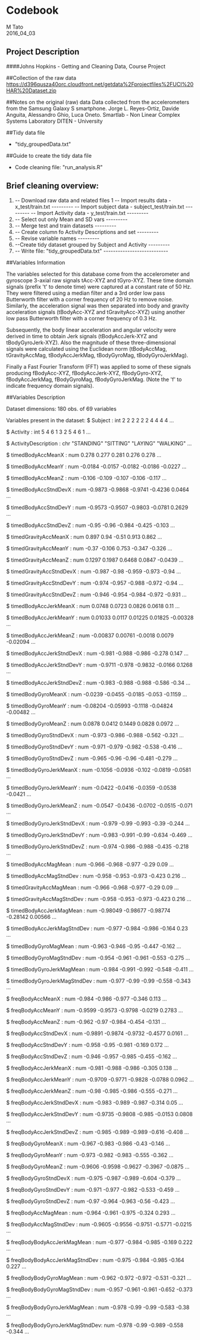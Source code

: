 # Codebook
M Tato  
2016_04_03  

## Project Description
####Johns Hopkins - Getting and Cleaning Data, Course Project


##Collection of the raw data
https://d396qusza40orc.cloudfront.net/getdata%2Fprojectfiles%2FUCI%20HAR%20Dataset.zip


##Notes on the original (raw) data 
Data collected from the accelerometers from the Samsung Galaxy S smartphone.
Jorge L. Reyes-Ortiz, Davide Anguita, Alessandro Ghio, Luca Oneto.
Smartlab - Non Linear Complex Systems Laboratory
DITEN - University


##Tidy data file
* "tidy_groupedData.txt"


##Guide to create the tidy data file
* Code cleaning file: "run_analysis.R"


## Brief cleaning overview:
1. -- Download raw data and related files
1  -- Import results data - x_test/train.txt ---------
   -- Import subject data - subject_test/train.txt ---------
   -- Import Activity data - y_test/train.txt ---------
2. -- Select out only Mean and SD vars ---------
3. -- Merge test and train datasets ---------
4. -- Create column fo Activity Descriptions and set ---------
5. -- Revise variable names ---------
6. --Create tidy dataset grouped by Subject and Activity ---------
7. -- Write file: "tidy_groupedData.txt" ---------------------------


##Variables Information

The variables selected for this database come from the accelerometer and gyroscope 3-axial raw signals tAcc-XYZ and tGyro-XYZ. 
These time domain signals (prefix 't' to denote time) were captured at a constant rate of 50 Hz. They were filtered using a median filter and a 3rd order low pass Butterworth filter with a corner frequency of 20 Hz to remove noise. Similarly, the acceleration signal was then separated into body and gravity acceleration signals (tBodyAcc-XYZ and tGravityAcc-XYZ) using another low pass Butterworth filter with a corner frequency of 0.3 Hz. 

Subsequently, the body linear acceleration and angular velocity were derived in time to obtain Jerk signals (tBodyAccJerk-XYZ and tBodyGyroJerk-XYZ). Also the magnitude of these three-dimensional signals were calculated using the Euclidean norm (tBodyAccMag, tGravityAccMag, tBodyAccJerkMag, tBodyGyroMag, tBodyGyroJerkMag). 

Finally a Fast Fourier Transform (FFT) was applied to some of these signals producing fBodyAcc-XYZ, fBodyAccJerk-XYZ, fBodyGyro-XYZ, fBodyAccJerkMag, fBodyGyroMag, fBodyGyroJerkMag. (Note the 'f' to indicate frequency domain signals). 


##Variables Description 

Dataset dimensions: 180 obs. of 69 variables

Variables present in the dataset:
 $ Subject                       : int  2 2 2 2 2 2 4 4 4 4 ... 
 
 $ Activity                      : int  5 4 6 1 3 2 5 4 6 1 ...
 
 $ ActivityDescription           : chr  "STANDING" "SITTING" "LAYING" "WALKING" ...
 
 $ timedBodyAccMeanX             : num  0.278 0.277 0.281 0.276 0.278 ...
 
 $ timedBodyAccMeanY             : num  -0.0184 -0.0157 -0.0182 -0.0186 -0.0227 ...
 
 $ timedBodyAccMeanZ             : num  -0.106 -0.109 -0.107 -0.106 -0.117 ...
 
 $ timedBodyAccStndDevX          : num  -0.9873 -0.9868 -0.9741 -0.4236 0.0464 ...
 
 $ timedBodyAccStndDevY          : num  -0.9573 -0.9507 -0.9803 -0.0781 0.2629 ...
 
 $ timedBodyAccStndDevZ          : num  -0.95 -0.96 -0.984 -0.425 -0.103 ...
 
 $ timedGravityAccMeanX          : num  0.897 0.94 -0.51 0.913 0.862 ...
 
 $ timedGravityAccMeanY          : num  -0.37 -0.106 0.753 -0.347 -0.326 ...
 
 $ timedGravityAccMeanZ          : num  0.1297 0.1987 0.6468 0.0847 -0.0439 ...
 
 $ timedGravityAccStndDevX       : num  -0.987 -0.98 -0.959 -0.973 -0.94 ...
 
 $ timedGravityAccStndDevY       : num  -0.974 -0.957 -0.988 -0.972 -0.94 ...
 
 $ timedGravityAccStndDevZ       : num  -0.946 -0.954 -0.984 -0.972 -0.931 ...
 
 $ timedBodyAccJerkMeanX         : num  0.0748 0.0723 0.0826 0.0618 0.11 ...
 
 $ timedBodyAccJerkMeanY         : num  0.01033 0.0117 0.01225 0.01825 -0.00328 ...
 
 $ timedBodyAccJerkMeanZ         : num  -0.00837 0.00761 -0.0018 0.0079 -0.02094 ...
 
 $ timedBodyAccJerkStndDevX      : num  -0.981 -0.988 -0.986 -0.278 0.147 ...
 
 $ timedBodyAccJerkStndDevY      : num  -0.9711 -0.978 -0.9832 -0.0166 0.1268 ...
 
 $ timedBodyAccJerkStndDevZ      : num  -0.983 -0.988 -0.988 -0.586 -0.34 ...
 
 $ timedBodyGyroMeanX            : num  -0.0239 -0.0455 -0.0185 -0.053 -0.1159 ...
 
 $ timedBodyGyroMeanY            : num  -0.08204 -0.05993 -0.1118 -0.04824 -0.00482 ...
 
 $ timedBodyGyroMeanZ            : num  0.0878 0.0412 0.1449 0.0828 0.0972 ...
 
 $ timedBodyGyroStndDevX         : num  -0.973 -0.986 -0.988 -0.562 -0.321 ...
 
 $ timedBodyGyroStndDevY         : num  -0.971 -0.979 -0.982 -0.538 -0.416 ...
 
 $ timedBodyGyroStndDevZ         : num  -0.965 -0.96 -0.96 -0.481 -0.279 ...
 
 $ timedBodyGyroJerkMeanX        : num  -0.1056 -0.0936 -0.102 -0.0819 -0.0581 ...
 
 $ timedBodyGyroJerkMeanY        : num  -0.0422 -0.0416 -0.0359 -0.0538 -0.0421 ...
 
 $ timedBodyGyroJerkMeanZ        : num  -0.0547 -0.0436 -0.0702 -0.0515 -0.071 ...
 
 $ timedBodyGyroJerkStndDevX     : num  -0.979 -0.99 -0.993 -0.39 -0.244 ...
 
 $ timedBodyGyroJerkStndDevY     : num  -0.983 -0.991 -0.99 -0.634 -0.469 ...
 
 $ timedBodyGyroJerkStndDevZ     : num  -0.974 -0.986 -0.988 -0.435 -0.218 ...
 
 $ timedBodyAccMagMean           : num  -0.966 -0.968 -0.977 -0.29 0.09 ...
 
 $ timedBodyAccMagStndDev        : num  -0.958 -0.953 -0.973 -0.423 0.216 ...
 
 $ timedGravityAccMagMean        : num  -0.966 -0.968 -0.977 -0.29 0.09 ...
 
 $ timedGravityAccMagStndDev     : num  -0.958 -0.953 -0.973 -0.423 0.216 ...
 
 $ timedBodyAccJerkMagMean       : num  -0.98049 -0.98677 -0.98774 -0.28142 0.00566 ...
 
 $ timedBodyAccJerkMagStndDev    : num  -0.977 -0.984 -0.986 -0.164 0.23 ...
 
 $ timedBodyGyroMagMean          : num  -0.963 -0.946 -0.95 -0.447 -0.162 ...
 
 $ timedBodyGyroMagStndDev       : num  -0.954 -0.961 -0.961 -0.553 -0.275 ...
 
 $ timedBodyGyroJerkMagMean      : num  -0.984 -0.991 -0.992 -0.548 -0.411 ...
 
 $ timedBodyGyroJerkMagStndDev   : num  -0.977 -0.99 -0.99 -0.558 -0.343 ...
 
 $ freqBodyAccMeanX              : num  -0.984 -0.986 -0.977 -0.346 0.113 ...
 
 $ freqBodyAccMeanY              : num  -0.9599 -0.9573 -0.9798 -0.0219 0.2783 ...
 
 $ freqBodyAccMeanZ              : num  -0.962 -0.97 -0.984 -0.454 -0.131 ...
 
 $ freqBodyAccStndDevX           : num  -0.9891 -0.9874 -0.9732 -0.4577 0.0161 ...
 
 $ freqBodyAccStndDevY           : num  -0.958 -0.95 -0.981 -0.169 0.172 ...
 
 $ freqBodyAccStndDevZ           : num  -0.946 -0.957 -0.985 -0.455 -0.162 ...
 
 $ freqBodyAccJerkMeanX          : num  -0.981 -0.988 -0.986 -0.305 0.138 ...
 
 $ freqBodyAccJerkMeanY          : num  -0.9709 -0.9771 -0.9828 -0.0788 0.0962 ...
 
 $ freqBodyAccJerkMeanZ          : num  -0.98 -0.985 -0.986 -0.555 -0.271 ...
 
 $ freqBodyAccJerkStndDevX       : num  -0.983 -0.989 -0.987 -0.314 0.05 ...
 
 $ freqBodyAccJerkStndDevY       : num  -0.9735 -0.9808 -0.985 -0.0153 0.0808 ...
 
 $ freqBodyAccJerkStndDevZ       : num  -0.985 -0.989 -0.989 -0.616 -0.408 ...
 
 $ freqBodyGyroMeanX             : num  -0.967 -0.983 -0.986 -0.43 -0.146 ...
 
 $ freqBodyGyroMeanY             : num  -0.973 -0.982 -0.983 -0.555 -0.362 ...
 
 $ freqBodyGyroMeanZ             : num  -0.9606 -0.9598 -0.9627 -0.3967 -0.0875 ...
 
 $ freqBodyGyroStndDevX          : num  -0.975 -0.987 -0.989 -0.604 -0.379 ...
 
 $ freqBodyGyroStndDevY          : num  -0.971 -0.977 -0.982 -0.533 -0.459 ...
 
 $ freqBodyGyroStndDevZ          : num  -0.97 -0.964 -0.963 -0.56 -0.423 ...
 
 $ freqBodyAccMagMean            : num  -0.964 -0.961 -0.975 -0.324 0.293 ...
 
 $ freqBodyAccMagStndDev         : num  -0.9605 -0.9556 -0.9751 -0.5771 -0.0215 ...
 
 $ freqBodyBodyAccJerkMagMean    : num  -0.977 -0.984 -0.985 -0.169 0.222 ...
 
 $ freqBodyBodyAccJerkMagStndDev : num  -0.975 -0.984 -0.985 -0.164 0.227 ...
 
 $ freqBodyBodyGyroMagMean       : num  -0.962 -0.972 -0.972 -0.531 -0.321 ...
 
 $ freqBodyBodyGyroMagStndDev    : num  -0.957 -0.961 -0.961 -0.652 -0.373 ...
 
 $ freqBodyBodyGyroJerkMagMean   : num  -0.978 -0.99 -0.99 -0.583 -0.38 ...
 
 $ freqBodyBodyGyroJerkMagStndDev: num  -0.978 -0.99 -0.989 -0.558 -0.344 ...
 
 
